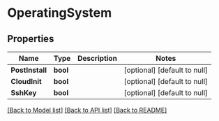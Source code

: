 # OperatingSystem

## Properties
Name | Type | Description | Notes
------------ | ------------- | ------------- | -------------
**PostInstall** | **bool** |  | [optional] [default to null]
**CloudInit** | **bool** |  | [optional] [default to null]
**SshKey** | **bool** |  | [optional] [default to null]

[[Back to Model list]](../README.md#documentation-for-models) [[Back to API list]](../README.md#documentation-for-api-endpoints) [[Back to README]](../README.md)


